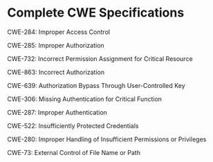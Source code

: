 

# Complete CWE Specifications

CWE-284: Improper Access Control

CWE-285: Improper Authorization

CWE-732: Incorrect Permission Assignment for Critical Resource

CWE-863: Incorrect Authorization

CWE-639: Authorization Bypass Through User-Controlled Key

CWE-306: Missing Authentication for Critical Function

CWE-287: Improper Authentication

CWE-522: Insufficiently Protected Credentials

CWE-280: Improper Handling of Insufficient Permissions or Privileges 

CWE-73: External Control of File Name or Path